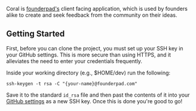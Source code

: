 Coral is [founderpad's](https://www.founderpad.com/) client facing application, which is used by founders alike to create and seek feedback from the community on their ideas.

## Getting Started

First, before you can clone the project, you must set up your SSH key in your GitHub settings. This is more secure than using HTTPS, and it alleviates the need to enter your credentials frequently.

Inside your working directory (e.g., $HOME/dev) run the following:
```
ssh-keygen -t rsa -C "{your-name}@founderpad.com"
```

Save it to the standard `id_rsa` file and then past the contents of it into your [GitHub settings](https://github.com/settings/keys) as a new SSH key. Once this is done you're good to go!
